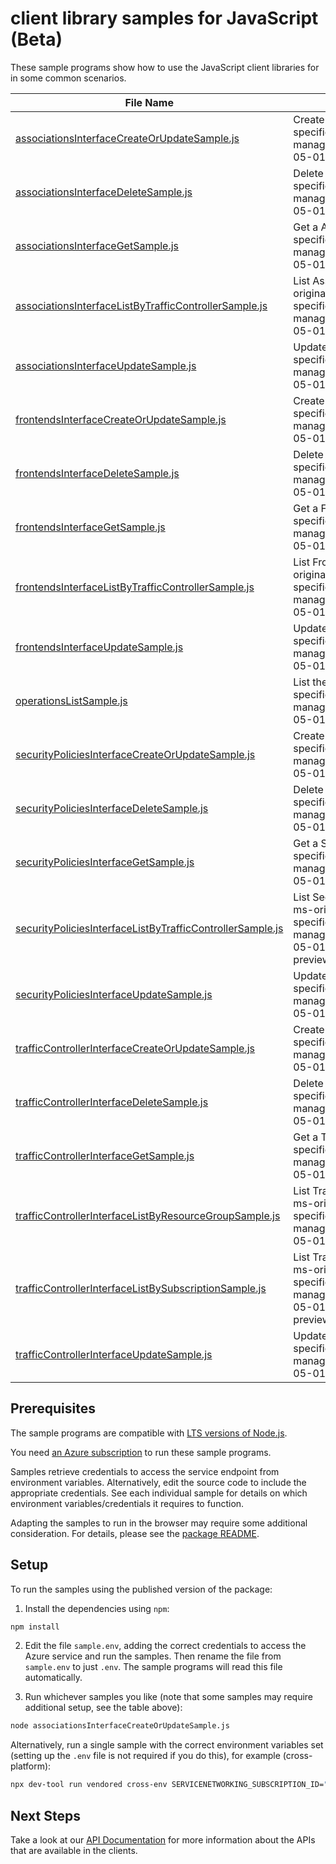 # client library samples for JavaScript (Beta)

These sample programs show how to use the JavaScript client libraries for in some common scenarios.

| **File Name**                                                                                                       | **Description**                                                                                                                                                                                                         |
| ------------------------------------------------------------------------------------------------------------------- | ----------------------------------------------------------------------------------------------------------------------------------------------------------------------------------------------------------------------- |
| [associationsInterfaceCreateOrUpdateSample.js][associationsinterfacecreateorupdatesample]                           | Create a Association x-ms-original-file: specification/servicenetworking/resource-manager/Microsoft.ServiceNetworking/preview/2024-05-01-preview/examples/AssociationPut.json                                           |
| [associationsInterfaceDeleteSample.js][associationsinterfacedeletesample]                                           | Delete a Association x-ms-original-file: specification/servicenetworking/resource-manager/Microsoft.ServiceNetworking/preview/2024-05-01-preview/examples/AssociationDelete.json                                        |
| [associationsInterfaceGetSample.js][associationsinterfacegetsample]                                                 | Get a Association x-ms-original-file: specification/servicenetworking/resource-manager/Microsoft.ServiceNetworking/preview/2024-05-01-preview/examples/AssociationGet.json                                              |
| [associationsInterfaceListByTrafficControllerSample.js][associationsinterfacelistbytrafficcontrollersample]         | List Association resources by TrafficController x-ms-original-file: specification/servicenetworking/resource-manager/Microsoft.ServiceNetworking/preview/2024-05-01-preview/examples/AssociationsGet.json               |
| [associationsInterfaceUpdateSample.js][associationsinterfaceupdatesample]                                           | Update a Association x-ms-original-file: specification/servicenetworking/resource-manager/Microsoft.ServiceNetworking/preview/2024-05-01-preview/examples/AssociationPatch.json                                         |
| [frontendsInterfaceCreateOrUpdateSample.js][frontendsinterfacecreateorupdatesample]                                 | Create a Frontend x-ms-original-file: specification/servicenetworking/resource-manager/Microsoft.ServiceNetworking/preview/2024-05-01-preview/examples/FrontendPut.json                                                 |
| [frontendsInterfaceDeleteSample.js][frontendsinterfacedeletesample]                                                 | Delete a Frontend x-ms-original-file: specification/servicenetworking/resource-manager/Microsoft.ServiceNetworking/preview/2024-05-01-preview/examples/FrontendDelete.json                                              |
| [frontendsInterfaceGetSample.js][frontendsinterfacegetsample]                                                       | Get a Frontend x-ms-original-file: specification/servicenetworking/resource-manager/Microsoft.ServiceNetworking/preview/2024-05-01-preview/examples/FrontendGet.json                                                    |
| [frontendsInterfaceListByTrafficControllerSample.js][frontendsinterfacelistbytrafficcontrollersample]               | List Frontend resources by TrafficController x-ms-original-file: specification/servicenetworking/resource-manager/Microsoft.ServiceNetworking/preview/2024-05-01-preview/examples/FrontendsGet.json                     |
| [frontendsInterfaceUpdateSample.js][frontendsinterfaceupdatesample]                                                 | Update a Frontend x-ms-original-file: specification/servicenetworking/resource-manager/Microsoft.ServiceNetworking/preview/2024-05-01-preview/examples/FrontendPatch.json                                               |
| [operationsListSample.js][operationslistsample]                                                                     | List the operations for the provider x-ms-original-file: specification/servicenetworking/resource-manager/Microsoft.ServiceNetworking/preview/2024-05-01-preview/examples/OperationsList.json                           |
| [securityPoliciesInterfaceCreateOrUpdateSample.js][securitypoliciesinterfacecreateorupdatesample]                   | Create a SecurityPolicy x-ms-original-file: specification/servicenetworking/resource-manager/Microsoft.ServiceNetworking/preview/2024-05-01-preview/examples/SecurityPolicyPut.json                                     |
| [securityPoliciesInterfaceDeleteSample.js][securitypoliciesinterfacedeletesample]                                   | Delete a SecurityPolicy x-ms-original-file: specification/servicenetworking/resource-manager/Microsoft.ServiceNetworking/preview/2024-05-01-preview/examples/SecurityPolicyDelete.json                                  |
| [securityPoliciesInterfaceGetSample.js][securitypoliciesinterfacegetsample]                                         | Get a SecurityPolicy x-ms-original-file: specification/servicenetworking/resource-manager/Microsoft.ServiceNetworking/preview/2024-05-01-preview/examples/SecurityPolicyGet.json                                        |
| [securityPoliciesInterfaceListByTrafficControllerSample.js][securitypoliciesinterfacelistbytrafficcontrollersample] | List SecurityPolicy resources by TrafficController x-ms-original-file: specification/servicenetworking/resource-manager/Microsoft.ServiceNetworking/preview/2024-05-01-preview/examples/SecurityPoliciesGetList.json    |
| [securityPoliciesInterfaceUpdateSample.js][securitypoliciesinterfaceupdatesample]                                   | Update a SecurityPolicy x-ms-original-file: specification/servicenetworking/resource-manager/Microsoft.ServiceNetworking/preview/2024-05-01-preview/examples/SecurityPolicyPatch.json                                   |
| [trafficControllerInterfaceCreateOrUpdateSample.js][trafficcontrollerinterfacecreateorupdatesample]                 | Create a TrafficController x-ms-original-file: specification/servicenetworking/resource-manager/Microsoft.ServiceNetworking/preview/2024-05-01-preview/examples/TrafficControllerPut.json                               |
| [trafficControllerInterfaceDeleteSample.js][trafficcontrollerinterfacedeletesample]                                 | Delete a TrafficController x-ms-original-file: specification/servicenetworking/resource-manager/Microsoft.ServiceNetworking/preview/2024-05-01-preview/examples/TrafficControllerDelete.json                            |
| [trafficControllerInterfaceGetSample.js][trafficcontrollerinterfacegetsample]                                       | Get a TrafficController x-ms-original-file: specification/servicenetworking/resource-manager/Microsoft.ServiceNetworking/preview/2024-05-01-preview/examples/TrafficControllerGet.json                                  |
| [trafficControllerInterfaceListByResourceGroupSample.js][trafficcontrollerinterfacelistbyresourcegroupsample]       | List TrafficController resources by resource group x-ms-original-file: specification/servicenetworking/resource-manager/Microsoft.ServiceNetworking/preview/2024-05-01-preview/examples/TrafficControllersGet.json      |
| [trafficControllerInterfaceListBySubscriptionSample.js][trafficcontrollerinterfacelistbysubscriptionsample]         | List TrafficController resources by subscription ID x-ms-original-file: specification/servicenetworking/resource-manager/Microsoft.ServiceNetworking/preview/2024-05-01-preview/examples/TrafficControllersGetList.json |
| [trafficControllerInterfaceUpdateSample.js][trafficcontrollerinterfaceupdatesample]                                 | Update a TrafficController x-ms-original-file: specification/servicenetworking/resource-manager/Microsoft.ServiceNetworking/preview/2024-05-01-preview/examples/TrafficControllerPatch.json                             |

## Prerequisites

The sample programs are compatible with [LTS versions of Node.js](https://github.com/nodejs/release#release-schedule).

You need [an Azure subscription][freesub] to run these sample programs.

Samples retrieve credentials to access the service endpoint from environment variables. Alternatively, edit the source code to include the appropriate credentials. See each individual sample for details on which environment variables/credentials it requires to function.

Adapting the samples to run in the browser may require some additional consideration. For details, please see the [package README][package].

## Setup

To run the samples using the published version of the package:

1. Install the dependencies using `npm`:

```bash
npm install
```

2. Edit the file `sample.env`, adding the correct credentials to access the Azure service and run the samples. Then rename the file from `sample.env` to just `.env`. The sample programs will read this file automatically.

3. Run whichever samples you like (note that some samples may require additional setup, see the table above):

```bash
node associationsInterfaceCreateOrUpdateSample.js
```

Alternatively, run a single sample with the correct environment variables set (setting up the `.env` file is not required if you do this), for example (cross-platform):

```bash
npx dev-tool run vendored cross-env SERVICENETWORKING_SUBSCRIPTION_ID="<servicenetworking subscription id>" SERVICENETWORKING_RESOURCE_GROUP="<servicenetworking resource group>" node associationsInterfaceCreateOrUpdateSample.js
```

## Next Steps

Take a look at our [API Documentation][apiref] for more information about the APIs that are available in the clients.

[associationsinterfacecreateorupdatesample]: https://github.com/Azure/azure-sdk-for-js/blob/main/sdk/servicenetworking/arm-servicenetworking/samples/v1-beta/javascript/associationsInterfaceCreateOrUpdateSample.js
[associationsinterfacedeletesample]: https://github.com/Azure/azure-sdk-for-js/blob/main/sdk/servicenetworking/arm-servicenetworking/samples/v1-beta/javascript/associationsInterfaceDeleteSample.js
[associationsinterfacegetsample]: https://github.com/Azure/azure-sdk-for-js/blob/main/sdk/servicenetworking/arm-servicenetworking/samples/v1-beta/javascript/associationsInterfaceGetSample.js
[associationsinterfacelistbytrafficcontrollersample]: https://github.com/Azure/azure-sdk-for-js/blob/main/sdk/servicenetworking/arm-servicenetworking/samples/v1-beta/javascript/associationsInterfaceListByTrafficControllerSample.js
[associationsinterfaceupdatesample]: https://github.com/Azure/azure-sdk-for-js/blob/main/sdk/servicenetworking/arm-servicenetworking/samples/v1-beta/javascript/associationsInterfaceUpdateSample.js
[frontendsinterfacecreateorupdatesample]: https://github.com/Azure/azure-sdk-for-js/blob/main/sdk/servicenetworking/arm-servicenetworking/samples/v1-beta/javascript/frontendsInterfaceCreateOrUpdateSample.js
[frontendsinterfacedeletesample]: https://github.com/Azure/azure-sdk-for-js/blob/main/sdk/servicenetworking/arm-servicenetworking/samples/v1-beta/javascript/frontendsInterfaceDeleteSample.js
[frontendsinterfacegetsample]: https://github.com/Azure/azure-sdk-for-js/blob/main/sdk/servicenetworking/arm-servicenetworking/samples/v1-beta/javascript/frontendsInterfaceGetSample.js
[frontendsinterfacelistbytrafficcontrollersample]: https://github.com/Azure/azure-sdk-for-js/blob/main/sdk/servicenetworking/arm-servicenetworking/samples/v1-beta/javascript/frontendsInterfaceListByTrafficControllerSample.js
[frontendsinterfaceupdatesample]: https://github.com/Azure/azure-sdk-for-js/blob/main/sdk/servicenetworking/arm-servicenetworking/samples/v1-beta/javascript/frontendsInterfaceUpdateSample.js
[operationslistsample]: https://github.com/Azure/azure-sdk-for-js/blob/main/sdk/servicenetworking/arm-servicenetworking/samples/v1-beta/javascript/operationsListSample.js
[securitypoliciesinterfacecreateorupdatesample]: https://github.com/Azure/azure-sdk-for-js/blob/main/sdk/servicenetworking/arm-servicenetworking/samples/v1-beta/javascript/securityPoliciesInterfaceCreateOrUpdateSample.js
[securitypoliciesinterfacedeletesample]: https://github.com/Azure/azure-sdk-for-js/blob/main/sdk/servicenetworking/arm-servicenetworking/samples/v1-beta/javascript/securityPoliciesInterfaceDeleteSample.js
[securitypoliciesinterfacegetsample]: https://github.com/Azure/azure-sdk-for-js/blob/main/sdk/servicenetworking/arm-servicenetworking/samples/v1-beta/javascript/securityPoliciesInterfaceGetSample.js
[securitypoliciesinterfacelistbytrafficcontrollersample]: https://github.com/Azure/azure-sdk-for-js/blob/main/sdk/servicenetworking/arm-servicenetworking/samples/v1-beta/javascript/securityPoliciesInterfaceListByTrafficControllerSample.js
[securitypoliciesinterfaceupdatesample]: https://github.com/Azure/azure-sdk-for-js/blob/main/sdk/servicenetworking/arm-servicenetworking/samples/v1-beta/javascript/securityPoliciesInterfaceUpdateSample.js
[trafficcontrollerinterfacecreateorupdatesample]: https://github.com/Azure/azure-sdk-for-js/blob/main/sdk/servicenetworking/arm-servicenetworking/samples/v1-beta/javascript/trafficControllerInterfaceCreateOrUpdateSample.js
[trafficcontrollerinterfacedeletesample]: https://github.com/Azure/azure-sdk-for-js/blob/main/sdk/servicenetworking/arm-servicenetworking/samples/v1-beta/javascript/trafficControllerInterfaceDeleteSample.js
[trafficcontrollerinterfacegetsample]: https://github.com/Azure/azure-sdk-for-js/blob/main/sdk/servicenetworking/arm-servicenetworking/samples/v1-beta/javascript/trafficControllerInterfaceGetSample.js
[trafficcontrollerinterfacelistbyresourcegroupsample]: https://github.com/Azure/azure-sdk-for-js/blob/main/sdk/servicenetworking/arm-servicenetworking/samples/v1-beta/javascript/trafficControllerInterfaceListByResourceGroupSample.js
[trafficcontrollerinterfacelistbysubscriptionsample]: https://github.com/Azure/azure-sdk-for-js/blob/main/sdk/servicenetworking/arm-servicenetworking/samples/v1-beta/javascript/trafficControllerInterfaceListBySubscriptionSample.js
[trafficcontrollerinterfaceupdatesample]: https://github.com/Azure/azure-sdk-for-js/blob/main/sdk/servicenetworking/arm-servicenetworking/samples/v1-beta/javascript/trafficControllerInterfaceUpdateSample.js
[apiref]: https://learn.microsoft.com/javascript/api/@azure/arm-servicenetworking?view=azure-node-preview
[freesub]: https://azure.microsoft.com/free/
[package]: https://github.com/Azure/azure-sdk-for-js/tree/main/sdk/servicenetworking/arm-servicenetworking/README.md
